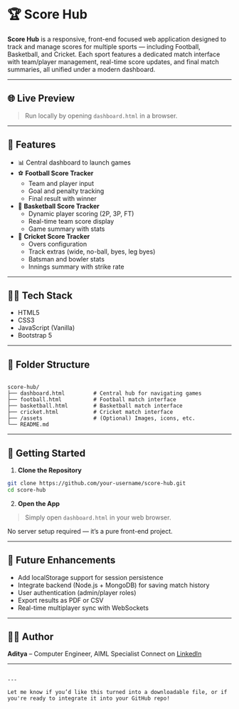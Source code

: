 # 🏆 Score Hub

**Score Hub** is a responsive, front-end focused web application designed to track and manage scores for multiple sports — including Football, Basketball, and Cricket. Each sport features a dedicated match interface with team/player management, real-time score updates, and final match summaries, all unified under a modern dashboard.

---

## 🌐 Live Preview

> Run locally by opening `dashboard.html` in a browser.

---

## 📌 Features

- 📊 Central dashboard to launch games
- ⚽ **Football Score Tracker**
  - Team and player input
  - Goal and penalty tracking
  - Final result with winner
- 🏀 **Basketball Score Tracker**
  - Dynamic player scoring (2P, 3P, FT)
  - Real-time team score display
  - Game summary with stats
- 🏏 **Cricket Score Tracker**
  - Overs configuration
  - Track extras (wide, no-ball, byes, leg byes)
  - Batsman and bowler stats
  - Innings summary with strike rate

---

## 🧑‍💻 Tech Stack

- HTML5  
- CSS3  
- JavaScript (Vanilla)  
- Bootstrap 5

---

## 📁 Folder Structure

```

score-hub/
├── dashboard.html         # Central hub for navigating games
├── football.html          # Football match interface
├── basketball.html        # Basketball match interface
├── cricket.html           # Cricket match interface
├── /assets                # (Optional) Images, icons, etc.
└── README.md

````

---

## 🚀 Getting Started

1. **Clone the Repository**
```bash
git clone https://github.com/your-username/score-hub.git
cd score-hub
````

2. **Open the App**

> Simply open `dashboard.html` in your web browser.

No server setup required — it’s a pure front-end project.

---

## 🎯 Future Enhancements

* Add localStorage support for session persistence
* Integrate backend (Node.js + MongoDB) for saving match history
* User authentication (admin/player roles)
* Export results as PDF or CSV
* Real-time multiplayer sync with WebSockets

---

## 👨‍💻 Author

**Aditya** – Computer Engineer, AIML Specialist
Connect on [LinkedIn](www.linkedin.com/in/aditya-kadia-253b77233)

---

```

---

Let me know if you’d like this turned into a downloadable file, or if you're ready to integrate it into your GitHub repo!
```
